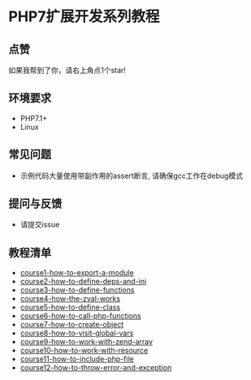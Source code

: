 # PHP7扩展开发系列教程

## 点赞
如果我帮到了你，请右上角点1个star!

## 环境要求
* PHP7.1+
* Linux

## 常见问题
* 示例代码大量使用带副作用的assert断言, 请确保gcc工作在debug模式

## 提问与反馈
* 请提交issue

## 教程清单
* [course1-how-to-export-a-module](https://yuerblog.cc/2017/08/07/course1-how-to-export-a-module/)
* [course2-how-to-define-deps-and-ini](https://yuerblog.cc/2017/08/07/course2-how-to-define-deps-and-ini/)
* [course3-how-to-define-functions](https://yuerblog.cc/2017/08/08/course3-how-to-define-functions/)
* [course4-how-the-zval-works](https://yuerblog.cc/2017/08/09/course4-how-the-zval-works/)
* [course5-how-to-define-class](https://yuerblog.cc/2017/08/09/course5-how-to-define-class/)
* [course6-how-to-call-php-functions](https://yuerblog.cc/2017/08/10/course6-how-to-call-php-functions/)
* [course7-how-to-create-object](https://yuerblog.cc/2017/08/10/course7-how-to-create-object/)
* [course8-how-to-visit-global-vars](https://yuerblog.cc/2017/08/11/course8-how-to-visit-global-vars/)
* [course9-how-to-work-with-zend-array](https://yuerblog.cc/2017/08/11/course9-how-to-work-with-zend-array/)
* [course10-how-to-work-with-resource](https://yuerblog.cc/2017/08/14/course10-how-to-work-with-resource/)
* [course11-how-to-include-php-file](http://yuerblog.cc/2017/08/14/course11-how-to-include-php-file/)
* [course12-how-to-throw-error-and-exception](https://yuerblog.cc/2017/09/08/course12-how-to-throw-error-and-exception/)